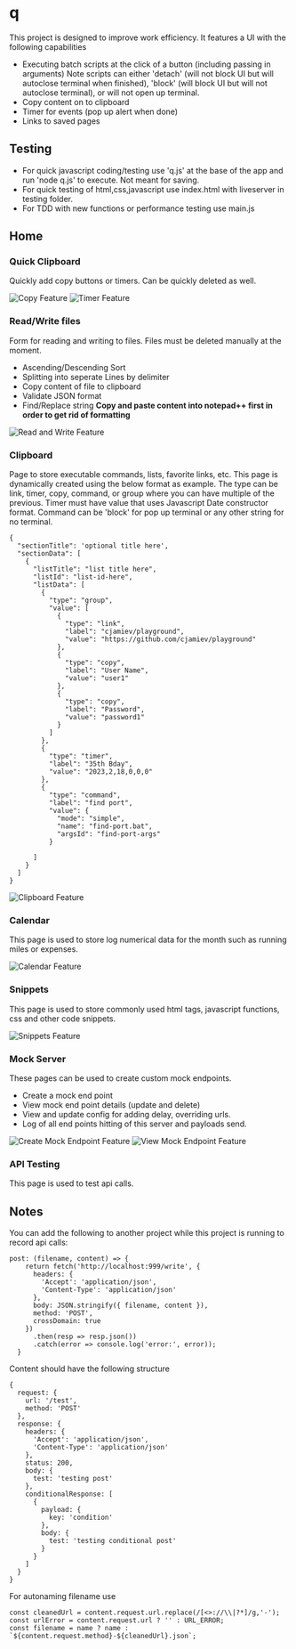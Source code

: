 # q

This project is designed to improve work efficiency. It features a UI with the following capabilities

- Executing batch scripts at the click of a button (including passing in arguments)
  Note scripts can either 'detach' (will not block UI but will autoclose terminal when finished), 'block' (will block UI but will not autoclose terminal), or will not open up terminal.
- Copy content on to clipboard
- Timer for events (pop up alert when done)
- Links to saved pages

## Testing

- For quick javascript coding/testing use 'q.js' at the base of the app and run 'node q.js' to execute. Not meant for saving.
- For quick testing of html,css,javascript use index.html with liveserver in testing folder.
- For TDD with new functions or performance testing use main.js

## Home

### Quick Clipboard

Quickly add copy buttons or timers. Can be quickly deleted as well.

![Copy Feature](./documentation/quick-clipboard-copy-feature.png)
![Timer Feature](./documentation/quick-clipboard-timer-feature.png)

### Read/Write files

Form for reading and writing to files. Files must be deleted manually at the moment.

- Ascending/Descending Sort
- Splitting into seperate Lines by delimiter
- Copy content of file to clipboard
- Validate JSON format
- Find/Replace string
  **Copy and paste content into notepad++ first in order to get rid of formatting**

![Read and Write Feature](./documentation/read-write-feature.png)

### Clipboard

Page to store executable commands, lists, favorite links, etc. This page is dynamically created using the below format as example.
The type can be link, timer, copy, command, or group where you can have multiple of the previous. Timer must have value that uses Javascript Date constructor format.
Command can be 'block' for pop up terminal or any other string for no terminal.

```
{
  "sectionTitle": 'optional title here',
  "sectionData": [
    {
      "listTitle": "list title here",
      "listId": "list-id-here",
      "listData": [
        {
          "type": "group",
          "value": [
            {
              "type": "link",
              "label": "cjamiev/playground",
              "value": "https://github.com/cjamiev/playground"
            },
            {
              "type": "copy",
              "label": "User Name",
              "value": "user1"
            },
            {
              "type": "copy",
              "label": "Password",
              "value": "password1"
            }
          ]
        },
        {
          "type": "timer",
          "label": "35th Bday",
          "value": "2023,2,18,0,0,0"
        },
        {
          "type": "command",
          "label": "find port",
          "value": {
            "mode": "simple",
            "name": "find-port.bat",
            "argsId": "find-port-args"
          }

      ]
    }
  ]
}
```

![Clipboard Feature](./documentation/clipboard-feature.png)

### Calendar

This page is used to store log numerical data for the month such as running miles or expenses.

![Calendar Feature](./documentation/calendar-feature.png)

### Snippets

This page is used to store commonly used html tags, javascript functions, css and other code snippets.

![Snippets Feature](./documentation/snippets-feature.png)

### Mock Server

These pages can be used to create custom mock endpoints.

- Create a mock end point
- View mock end point details (update and delete)
- View and update config for adding delay, overriding urls.
- Log of all end points hitting of this server and payloads send.

![Create Mock Endpoint Feature](./documentation/create-mock-endpoint-feature.png)
![View Mock Endpoint Feature](./documentation/view-mock-endpoint-feature.png)

### API Testing

This page is used to test api calls.

## Notes

You can add the following to another project while this project is running to record api calls:

```
post: (filename, content) => {
    return fetch('http://localhost:999/write', {
      headers: {
        'Accept': 'application/json',
        'Content-Type': 'application/json'
      },
      body: JSON.stringify({ filename, content }),
      method: 'POST',
      crossDomain: true
    })
      .then(resp => resp.json())
      .catch(error => console.log('error:', error));
  }
```

Content should have the following structure

```
{
  request: {
    url: '/test',
    method: 'POST'
  },
  response: {
    headers: {
      'Accept': 'application/json',
      'Content-Type': 'application/json'
    },
    status: 200,
    body: {
      test: 'testing post'
    },
    conditionalResponse: [
      {
        payload: {
          key: 'condition'
        },
        body: {
          test: 'testing conditional post'
        }
      }
    ]
  }
}
```

For autonaming filename use

```
const cleanedUrl = content.request.url.replace(/[<>://\\|?*]/g,'-');
const urlError = content.request.url ? '' : URL_ERROR;
const filename = name ? name : `${content.request.method}-${cleanedUrl}.json`;
```
